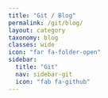 ```yaml
---
title: "Git / Blog"
permalink: /git/blog/
layout: category
taxonomy: blog
classes: wide
icon: "far fa-folder-open"
sidebar:
  title: "Git"
  nav: sidebar-git
  icon: "fab fa-github"
---
```

